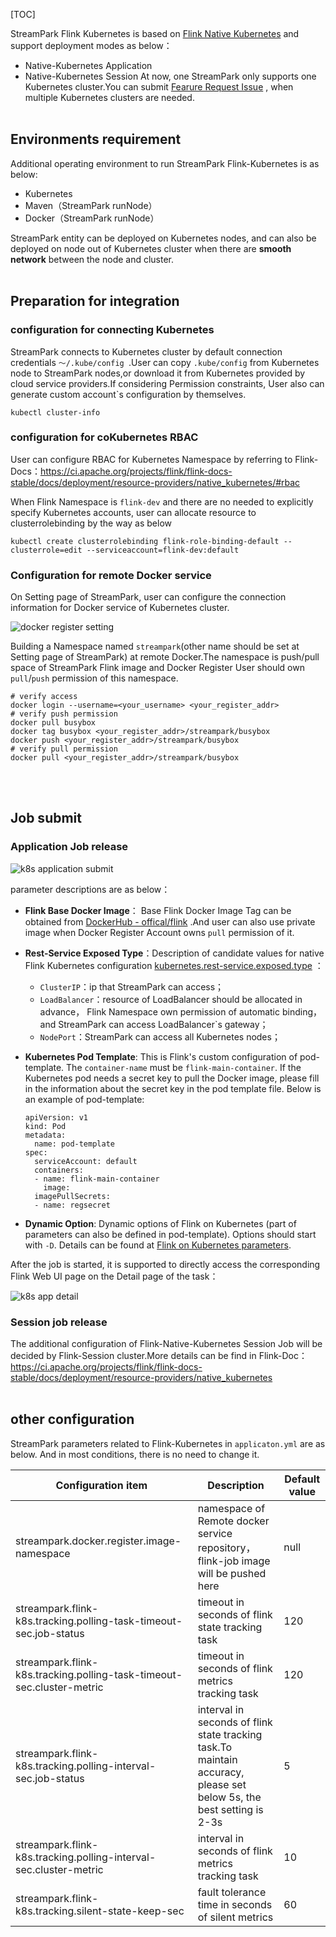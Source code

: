 [TOC]

StreamPark Flink Kubernetes is based on [Flink Native Kubernetes](https://ci.apache.org/projects/flink/flink-docs-stable/docs/deployment/resource-providers/native_kubernetes/) and support deployment modes as below：

* Native-Kubernetes Application
* Native-Kubernetes Session
At now, one StreamPark only supports one Kubernetes cluster.You can submit [Fearure Request Issue](https://github.com/apache/incubator-streampark/issues) , when multiple Kubernetes clusters are needed.
<br></br>

## Environments requirement

Additional operating environment to run StreamPark Flink-Kubernetes is as below:
* Kubernetes
* Maven（StreamPark runNode）
* Docker（StreamPark runNode）


StreamPark entity can be deployed on Kubernetes nodes, and can also be deployed on node out of Kubernetes cluster when there are **smooth network** between the node and cluster.
<br></br>



## Preparation for integration

### configuration for connecting  Kubernetes

StreamPark connects to Kubernetes cluster by default connection credentials `～/.kube/config `.User can copy `.kube/config` from  Kubernetes node to StreamPark nodes,or download it from Kubernetes provided by cloud service providers.If considering Permission constraints, User also can
generate custom account`s  configuration by themselves.

```shell
kubectl cluster-info
```

### configuration for coKubernetes RBAC


User can configure RBAC for Kubernetes Namespace by referring to Flink-Docs：https://ci.apache.org/projects/flink/flink-docs-stable/docs/deployment/resource-providers/native_kubernetes/#rbac

When Flink Namespace is `flink-dev` and there are no needed to explicitly specify Kubernetes accounts, user can allocate resource to clusterrolebinding by the way as below


```
kubectl create clusterrolebinding flink-role-binding-default --clusterrole=edit --serviceaccount=flink-dev:default
```

### Configuration for remote Docker service


On Setting page of StreamPark, user can configure the connection information for Docker service of Kubernetes cluster.

![docker register setting](https://streampark.apache.org/doc/image/docker_register_setting.png)


Building a Namespace named `streampark`(other name should be set at Setting page of StreamPark) at remote Docker.The namespace is push/pull space of StreamPark Flink image and Docker Register User should own `pull`/`push`  permission of this namespace.


```shell
# verify access
docker login --username=<your_username> <your_register_addr>
# verify push permission
docker pull busybox
docker tag busybox <your_register_addr>/streampark/busybox
docker push <your_register_addr>/streampark/busybox
# verify pull permission
docker pull <your_register_addr>/streampark/busybox
```
<br></br>
## Job submit

### Application  Job release

![k8s application submit](https://streampark.apache.org/doc/image/k8s_application_submit.png)

parameter descriptions are as below：

* **Flink Base Docker Image**： Base Flink Docker Image Tag can be obtained from  [DockerHub - offical/flink](https://hub.docker.com/_/flink) .And user can also use private image when Docker Register Account owns `pull` permission of it.

* **Rest-Service Exposed Type**：Description of candidate values for native Flink Kubernetes configuration [kubernetes.rest-service.exposed.type](https://ci.apache.org/projects/flink/flink-docs-stable/docs/deployment/config/#kubernetes) ：
  * `ClusterIP`：ip that StreamPark can access；
  * `LoadBalancer`：resource of LoadBalancer should be allocated in advance， Flink Namespace own permission of automatic binding，and StreamPark can access LoadBalancer`s gateway；
  * `NodePort`：StreamPark can access  all Kubernetes nodes；
* **Kubernetes Pod Template**: This is Flink's custom configuration of pod-template. The `container-name` must be `flink-main-container`. If the Kubernetes pod needs a secret key to pull the Docker image, please fill in the information about
the secret key in the pod template file. Below is an example of pod-template:

    ```
    apiVersion: v1
    kind: Pod
    metadata:
      name: pod-template
    spec:
      serviceAccount: default
      containers:
      - name: flink-main-container
        image:
      imagePullSecrets:
      - name: regsecret
    ```

* **Dynamic Option**: Dynamic options of Flink on Kubernetes (part of parameters can also be defined in pod-template). Options should start with `-D`. Details can be found at [Flink on Kubernetes parameters](https://nightlies.apache.org/flink/flink-docs-release-1.13/zh/docs/deployment/config/#kubernetes).

After the job is started, it is supported to directly access the corresponding Flink Web UI page on the Detail page of the task：

![k8s app detail](https://streampark.apache.org/doc/image/k8s_app_detail.png)

### Session job release

The additional configuration of Flink-Native-Kubernetes Session Job will be decided by Flink-Session cluster.More details can be find in Flink-Doc：https://ci.apache.org/projects/flink/flink-docs-stable/docs/deployment/resource-providers/native_kubernetes
<br></br>

## other configuration

StreamPark parameters related to Flink-Kubernetes in `applicaton.yml` are as below. And in most conditions, there is no need to change it.

| Configuration item                                                    | Description                                                                                                          | Default value |
|-----------------------------------------------------------------------|----------------------------------------------------------------------------------------------------------------------|---------------|
| streampark.docker.register.image-namespace                            | namespace of Remote docker service repository， flink-job image will be pushed here                                   | null          |
| streampark.flink-k8s.tracking.polling-task-timeout-sec.job-status     | timeout in seconds of flink state tracking task                                                                      | 120           |
| streampark.flink-k8s.tracking.polling-task-timeout-sec.cluster-metric | timeout in seconds of flink metrics tracking task                                                                    | 120           |
| streampark.flink-k8s.tracking.polling-interval-sec.job-status         | interval in seconds of flink state tracking task.To maintain accuracy, please set below 5s, the best setting is 2-3s | 5             |
| streampark.flink-k8s.tracking.polling-interval-sec.cluster-metric     | interval in seconds of flink metrics tracking task                                                                   | 10            |
| streampark.flink-k8s.tracking.silent-state-keep-sec                   | fault tolerance time in seconds of  silent  metrics                                                                  | 60            |

